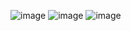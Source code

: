 ![image](https://github.com/Rahul-chaurasiya/Leetcode-Practice-Problem/assets/77222540/3b55b225-7fcc-4071-b00f-c4f27b20ad2c)
![image](https://github.com/Rahul-chaurasiya/Leetcode-Practice-Problem/assets/77222540/7d9ce4ea-a8f4-4a8e-8124-92384bc206d1)
![image](https://github.com/Rahul-chaurasiya/Leetcode-Practice-Problem/assets/77222540/03bc347d-dfa2-40ed-8608-e5af1585e840)
